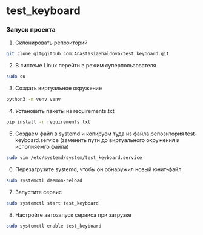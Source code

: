 # test_keyboard

### Запуск проекта 
1. Склонировать репозиторий
```bash
git clone git@github.com:AnastasiaShaldova/test_keyboard.git
```
2. В системе Linux перейти в режим суперпользователя
```bash
sudo su
```
3. Создать виртуальное окружение 
```bash
python3 -m venv venv
```
4. Установить пакеты из requirements.txt
```bash
pip install -r requirements.txt
```
5. Создаем файл в systemd и копируем туда из файла репозитория test-keyboard.service (заменить пути до виртуального окружения и исполняемго файла)
```bash
sudo vim /etc/systemd/system/test_keyboard.service
```
6. Перезагрузите systemd, чтобы он обнаружил новый юнит-файл
```bash 
sudo systemctl daemon-reload
```
7. Запустите сервис
```bash
sudo systemctl start test_keyboard
```
8. Настройте автозапуск сервиса при загрузке
```bash
sudo systemctl enable test_keyboard
```
